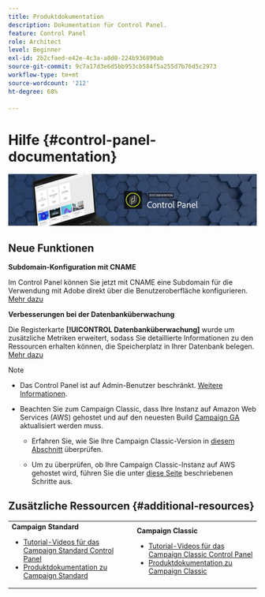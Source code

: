 ```yaml
---
title: Produktdokumentation
description: Dokumentation für Control Panel.
feature: Control Panel
role: Architect
level: Beginner
exl-id: 2b2cfaed-e42e-4c3a-a8d8-224b936890ab
source-git-commit: 9c7a17d3e6d5bb953cb584f5a255d7b76d5c2973
workflow-type: tm+mt
source-wordcount: '212'
ht-degree: 68%

---
```


# Hilfe {#control-panel-documentation}

![](assets/do-not-localize/banner.png)

## Neue Funktionen

**Subdomain-Konfiguration mit CNAME**

Im Control Panel können Sie jetzt mit CNAME eine Subdomain für die Verwendung mit Adobe direkt über die Benutzeroberfläche konfigurieren. [Mehr dazu](subdomains-certificates/using/setting-up-new-subdomain.md)

**Verbesserungen bei der Datenbanküberwachung**

Die Registerkarte **[!UICONTROL Datenbanküberwachung]** wurde um zusätzliche Metriken erweitert, sodass Sie detaillierte Informationen zu den Ressourcen erhalten können, die Speicherplatz in Ihrer Datenbank belegen. [Mehr dazu](performance-monitoring/using/database-monitoring.md)

>[!NOTE]
>
>* Das Control Panel ist auf Admin-Benutzer beschränkt. [Weitere Informationen](https://experienceleague.adobe.com/docs/control-panel/using/discover-control-panel/managing-permissions.html?lang=de#discover-control-panel).
   >
   >
* Beachten Sie zum Campaign Classic, dass Ihre Instanz auf Amazon Web Services (AWS) gehostet und auf den neuesten Build [Campaign GA](https://experienceleague.adobe.com/docs/campaign-classic/using/release-notes/rn-overview.html#rn-statuses) aktualisiert werden muss.
   >   
   >   
   * Erfahren Sie, wie Sie Ihre Campaign Classic-Version in [diesem Abschnitt](https://experienceleague.adobe.com/docs/campaign-classic/using/getting-started/starting-with-adobe-campaign/launching-adobe-campaign.html?lang=de#getting-your-campaign-version) überprüfen.
      >   
      >   
   * Um zu überprüfen, ob Ihre Campaign Classic-Instanz auf AWS gehostet wird, führen Sie die unter [diese Seite](faq.md) beschriebenen Schritte aus.


## Zusätzliche Ressourcen {#additional-resources}

<table>
    <tr>
        <td><b>Campaign Standard</b><br/>
        <ul>
            <li><a href="https://experienceleague.adobe.com/docs/campaign-standard-learn/control-panel/control-panel-overview.html?lang=de">Tutorial-Videos für das Campaign Standard Control Panel</a></li>
            <li><a href="https://docs.adobe.com/content/help/de-DE/campaign-standard/using/campaign-standard-home.html">Produktdokumentation zu Campaign Standard</a></li>
        </ul>
        </td>
        <td><b>Campaign Classic</b><br/>
        <ul>
            <li><a href="https://experienceleague.adobe.com/docs/campaign-classic-learn/control-panel/control-panel-overview.html?lang=de">Tutorial-Videos für das Campaign Classic Control Panel</a></li>
            <li><a href="https://docs.adobe.com/content/help/de-DE/campaign-classic/using/campaign-classic-home.html">Produktdokumentation zu Campaign Classic</a></li>
        </ul>
        </td>
    </tr>
</table>
